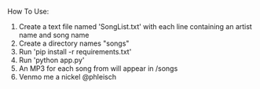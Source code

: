 How To Use:
1. Create a text file named 'SongList.txt' with each line containing an artist name and song name
2. Create a directory names "songs"
3. Run 'pip install -r requirements.txt'
4. Run 'python app.py'
5. An MP3 for each song from will appear in /songs
6. Venmo me a nickel @phleisch
